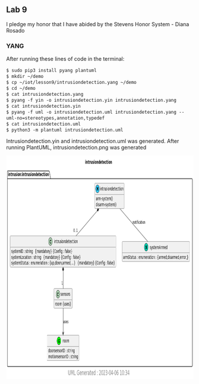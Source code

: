 ## Lab 9

I pledge my honor that I have abided by the Stevens Honor System - Diana Rosado

### YANG

After running these lines of code in the terminal:

```
$ sudo pip3 install pyang plantuml
$ mkdir ~/demo
$ cp ~/iot/lesson9/intrusiondetection.yang ~/demo
$ cd ~/demo
$ cat intrusiondetection.yang
$ pyang -f yin -o intrusiondetection.yin intrusiondetection.yang
$ cat intrusiondetection.yin
$ pyang -f uml -o intrusiondetection.uml intrusiondetection.yang --uml-no=stereotypes,annotation,typedef
$ cat intrusiondetection.uml
$ python3 -m plantuml intrusiondetection.uml
```
Intrusiondetection.yin and intrusiondetection.uml was generated.
After running PlantUML, intrusiondetection.png was generated

<img src="https://github.com/Diana-Rosado/Rosado-CPE-322/blob/main/Labs/Lab9/intrusiondetection.png" width="800" height="600">


